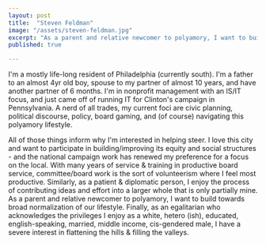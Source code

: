 ```yaml
---
layout: post
title:  "Steven Feldman"
image: "/assets/steven-feldman.jpg"
excerpt: "As a parent and relative newcomer to polyamory, I want to build towards broad normalization of our lifestyle."
published: true

---
```


I'm a mostly life-long resident of Philadelphia (currently south). I'm a father to an almost 4yr old boy, spouse to my partner of almost 10 years, and have another partner of 6 months. I'm in nonprofit management with an IS/IT focus, and just came off of running IT for Clinton's campaign in Pennsylvania. A nerd of all trades, my current foci are civic planning, political discourse, policy, board gaming, and (of course) navigating this polyamory lifestyle.

All of those things inform why I'm interested in helping steer. I love this city and want to participate in building/improving its equity and social structures - and the national campaign work has renewed my preference for a focus on the local. With many years of service & training in productive board service, committee/board work is the sort of volunteerism where I feel most productive. Similarly, as a patient & diplomatic person, I enjoy the process of contributing ideas and effort into a larger whole that is only partially mine. As a parent and relative newcomer to polyamory, I want to build towards broad normalization of our lifestyle. Finally, as an egalitarian who acknowledges the privileges I enjoy as a white, hetero (ish), educated, english-speaking, married, middle income, cis-gendered male, I have a severe interest in flattening the hills & filling the valleys.
